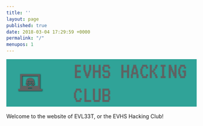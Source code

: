 ```yaml
---
title: ''
layout: page
published: true
date: 2018-03-04 17:29:59 +0000
permalink: "/"
menupos: 1
---
```

![](/media/Banner.png)

Welcome to the website of EVL33T, or the EVHS Hacking Club!